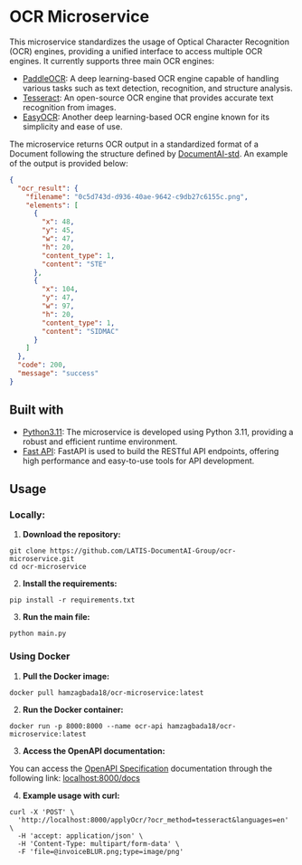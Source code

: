 # OCR Microservice

This microservice standardizes the usage of Optical Character Recognition (OCR) engines, providing a unified interface to access multiple OCR engines. It currently supports three main OCR engines:

- [PaddleOCR](https://github.com/PaddlePaddle/PaddleOCR): A deep learning-based OCR engine capable of handling various tasks such as text detection, recognition, and structure analysis.
- [Tesseract](https://github.com/tesseract-ocr/tesseract): An open-source OCR engine that provides accurate text recognition from images.
- [EasyOCR](https://github.com/JaidedAI/EasyOCR): Another deep learning-based OCR engine known for its simplicity and ease of use.

The microservice returns OCR output in a standardized format of a Document following the structure defined by [DocumentAI-std](https://github.com/LATIS-DocumentAI-Group/DocumentAI-std). An example of the output is provided below:

```json
{
  "ocr_result": {
    "filename": "0c5d743d-d936-40ae-9642-c9db27c6155c.png",
    "elements": [
      {
        "x": 48,
        "y": 45,
        "w": 47,
        "h": 20,
        "content_type": 1,
        "content": "STE"
      },
      {
        "x": 104,
        "y": 47,
        "w": 97,
        "h": 20,
        "content_type": 1,
        "content": "SIDMAC"
      }
    ]
  },
  "code": 200,
  "message": "success"
}
```

## Built with

- [Python3.11](https://www.python.org/downloads/): The microservice is developed using Python 3.11, providing a robust and efficient runtime environment.
- [Fast API](https://fastapi.tiangolo.com/): FastAPI is used to build the RESTful API endpoints, offering high performance and easy-to-use tools for API development.

## Usage

### Locally:

1. **Download the repository:**

```shell
git clone https://github.com/LATIS-DocumentAI-Group/ocr-microservice.git
cd ocr-microservice
```

2. **Install the requirements:**

```shell
pip install -r requirements.txt
```

3. **Run the main file:**

```shell
python main.py
```

### Using Docker

1. **Pull the Docker image:**

```shell
docker pull hamzagbada18/ocr-microservice:latest
```

2. **Run the Docker container:**

```shell
docker run -p 8000:8000 --name ocr-api hamzagbada18/ocr-microservice:latest
```

3. **Access the OpenAPI documentation:**

You can access the [OpenAPI Specification](https://swagger.io/specification/) documentation through the following link: [localhost:8000/docs](http://localhost:8000/docs)

4. **Example usage with curl:**

```shell
curl -X 'POST' \
  'http://localhost:8000/applyOcr/?ocr_method=tesseract&languages=en' \
  -H 'accept: application/json' \
  -H 'Content-Type: multipart/form-data' \
  -F 'file=@invoiceBLUR.png;type=image/png'
```
